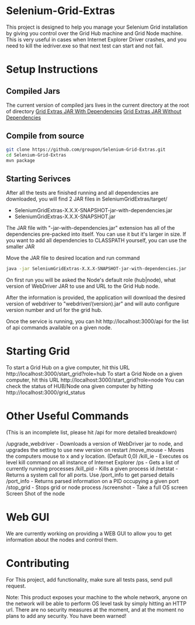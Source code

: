 Selenium-Grid-Extras
====================

This project is designed to help you manage your Selenium Grid installation by giving you control over the Grid Hub machine and Grid Node machine. This is very useful in cases when Internet Explorer Driver crashes, and you need to kill the iedriver.exe so that next test can start and not fail.


Setup Instructions
==================

Compiled Jars
-------------
The current version of compiled jars lives in the current directory at the root of directory
[Grid Extras JAR With Dependencies](/current/SeleniumGridExtras-1.1.2-SNAPSHOT-jar-with-dependencies.jar)
[Grid Extras JAR Without Dependencies](/current/SeleniumGridExtras-1.1.2-SNAPSHOT.jar)


Compile from source
-------------------

```bash
git clone https://github.com/groupon/Selenium-Grid-Extras.git
cd Selenium-Grid-Extras
mvn package
```

Starting Serivces
-------------------

After all the tests are finished running and all dependencies are downloaded, you will find 2 JAR files in SeleniumGridExtras/target/
* SeleniumGridExtras-X.X.X-SNAPSHOT-jar-with-dependencies.jar
* SeleniumGridExtras-X.X.X-SNAPSHOT.jar

The JAR file with "-jar-with-dependencies.jar" extension has all of the dependencies pre-packed into itself. You can use it but it's larger in size. If you want to add all dependencies to CLASSPATH yourself, you can use the smaller JAR

Move the JAR file to desired location and run command

```bash
java -jar SeleniumGridExtras-X.X.X-SNAPSHOT-jar-with-dependencies.jar
```

On first run you will be asked the Node's default role (hub|node), what version of WebDriver JAR to use and URL to the Grid Hub node.

After the information is provided, the application will download the desired version of webdriver to "webdriver/(version).jar" and will auto configure version number and url for the grid hub.

Once the service is running, you can hit http://localhost:3000/api for the list of api commands available on a given node.

Starting Grid
=============

To start a Grid Hub on a give computer, hit this URL http://localhost:3000/start_grid?role=hub
To start a Grid Node on a given computer, hit this URL http://localhost:3000/start_grid?role=node
You can check the status of HUB/Node ona given computer by hitting http://localhost:3000/grid_status

Other Useful Commands
=====================
(This is an incomplete list, please hit /api for more detailed breakdown)

/upgrade_webdriver - Downloads a version of WebDriver jar to node, and upgrades the setting to use new version on restart
/move_mouse - Moves the computers mouse to x and y location. (Default 0,0)
/kill_ie - Executes os level kill command on all instance of Internet Explorer
/ps - Gets a list of currently running processes
/kill_pid - Kills a given process id
/netstat - Returns a system call for all ports. Use /port_info to get parsed details
/port_info - Returns parsed information on a PID occupying a given port
/stop_grid - Stops grid or node process
/screenshot - Take a full OS screen Screen Shot of the node


Web GUI
=======

We are currently working on providing a WEB GUI to allow you to get information about the nodes and control them.


Contributing
============

For This project, add functionality, make sure all tests pass, send pull request.

Note: This product exposes your machine to the whole network, anyone on the network will be able to perform OS level task by simply hitting an HTTP url. There are no security measures at the moment, and at the moment no plans to add any security. You have been warned!
